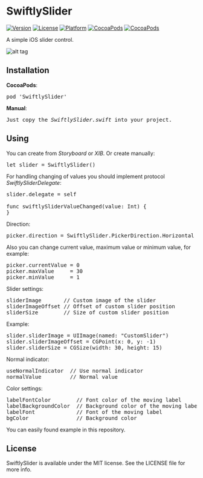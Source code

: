 # SwiftlySlider

[![Version](https://img.shields.io/cocoapods/v/SwiftlySlider.svg?style=flat)](http://cocoadocs.org/docsets/SwiftlySlider)
[![License](https://img.shields.io/cocoapods/l/SwiftlySlider.svg?style=flat)](http://cocoadocs.org/docsets/SwiftlySlider)
[![Platform](https://img.shields.io/cocoapods/p/SwiftlySlider.svg?style=flat)](http://cocoadocs.org/docsets/SwiftlySlider)
[![CocoaPods](https://img.shields.io/cocoapods/dt/SwiftlySlider.svg)](https://cocoapods.org/pods/SwiftlySlider)
[![CocoaPods](https://img.shields.io/cocoapods/dm/SwiftlySlider.svg)](https://cocoapods.org/pods/SwiftlySlider)

A simple iOS slider control.

![alt tag](https://raw.github.com/maximbilan/SwiftlySlider/master/img/1.png)

## Installation
<b>CocoaPods</b>:
<pre>
pod 'SwiftlySlider'
</pre>
<b>Manual</b>:
<pre>
Just copy the <i>SwiftlySlider.swift</i> into your project.
</pre>

## Using

You can create from <i>Storyboard</i> or <i>XIB</i>. Or create manually:
<pre>
let slider = SwiftlySlider()
</pre>

For handling changing of values you should implement protocol <i>SwiftlySliderDelegate</i>:

<pre>
slider.delegate = self

func swiftlySliderValueChanged(value: Int) {
}
</pre>

Direction:
<pre>
picker.direction = SwiftlySlider.PickerDirection.Horizontal // Vertical, Horizontal
</pre>

Also you can change current value, maximum value or minimum value, for example:
<pre>
picker.currentValue = 0
picker.maxValue     = 30
picker.minValue     = 1
</pre>

Slider settings:

<pre>
sliderImage       // Custom image of the slider
sliderImageOffset // Offset of custom slider position
sliderSize        // Size of custom slider position
</pre>

Example:

<pre>
slider.sliderImage = UIImage(named: "CustomSlider")
slider.sliderImageOffset = CGPoint(x: 0, y: -1)
slider.sliderSize = CGSize(width: 30, height: 15)
</pre>

Normal indicator:

<pre>
useNormalIndicator  // Use normal indicator
normalValue         // Normal value
</pre>

Color settings:
<pre>
labelFontColor        // Font color of the moving label
labelBackgroundColor  // Background color of the moving label
labelFont             // Font of the moving label
bgColor               // Background color
</pre>

You can easily found example in this repository.

## License

SwiftlySlider is available under the MIT license. See the LICENSE file for more info.
